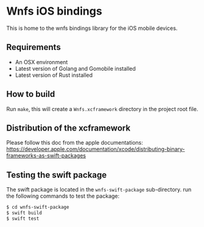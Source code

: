 # Wnfs iOS bindings
This is home to the wnfs bindings library for the iOS mobile devices.
## Requirements
- An OSX environment
- Latest version of Golang and Gomobile installed
- Latest version of Rust installed
## How to build
Run `make`, this will create a `Wnfs.xcframework` directory in the project root file.

## Distribution of the xcframework
Please follow this doc from the apple documentations: https://developer.apple.com/documentation/xcode/distributing-binary-frameworks-as-swift-packages

## Testing the swift package
The swift package is located in the  `wnfs-swift-package` sub-directory. run the following commands to test the package:
```sh
$ cd wnfs-swift-package
$ swift build
$ swift test
```